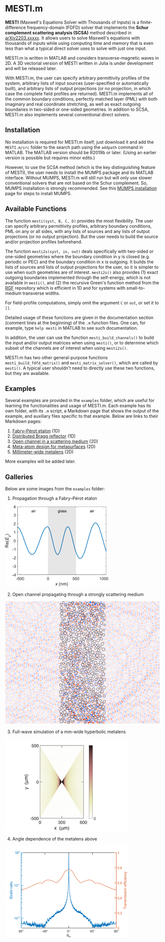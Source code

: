 # MESTI.m

**MESTI** (Maxwell's Equations Solver with Thousands of Inputs) is a finite-difference frequency-domain (FDFD) solver that implements the **Schur complement scattering analysis (SCSA)** method described in [arXiv2203.xxxxx](https://arxiv.org/abs/2203.xxxxx). It allows users to solve Maxwell's equations with thousands of inputs while using computing time and memory that is even less than what a typical direct solver uses to solve with just one input.

MESTI.m is written in MATLAB and considers transverse-magnetic waves in 2D. A 3D vectorial version of MESTI written in Julia is under development and will be released later.  

With MESTI.m, the user can specify arbitrary permittivity profiles of the system, arbitrary lists of input sources (user-specified or automatically built), and arbitrary lists of output projections (or no projection, in which case the complete field profiles are returned). MESTI.m implements all of the common boundary conditions, perfectly matched layer (PML) with both imaginary and real coordinate stretching, as well as exact outgoing boundaries in two-sided or one-sided geometries. In addition to SCSA, MESTI.m also implements several conventional direct solvers.

## Installation

No installation is required for MESTI.m itself; just download it and add the <code>MESTI.m/src</code> folder to the search path using the <code>addpath</code> command in MATLAB. The MATLAB version should be R2019b or later. (Using an earlier version is possible but requires minor edits.)

However, to use the SCSA method (which is the key distinguishing feature of MESTI), the user needs to install the MUMPS package and its MATLAB interface. Without MUMPS, MESTI.m will still run but will only use slower conventional solvers that are not based on the Schur complement. So, MUMPS installation is strongly recommended.  See this [MUMPS installation](./mumps/README.md) page for steps to install MUMPS.

## Available Functions 

The function <code>mesti(syst, B, C, D)</code> provides the most flexibility. The user can specify arbitrary permittivity profiles, arbitrary boundary conditions, PML on any or all sides, with any lists of sources and any lists of output projections (or no output projection). But the user needs to build the source and/or projection profiles beforehand.

The function <code>mesti2s(syst, in, out)</code> deals specifically with two-sided or one-sided geometries where the boundary condition in y is closed (e.g. periodic or PEC)  and the boundary condition in x is outgoing. It builds the lists of sources and lists of output projections for the user, so it is simpler to use when such geometries are of interest. <code>mesti2s()</code> also provides (1) exact outgoing boundaries implemented through the self-energy, which is not available in <code>mesti()</code>, and (2) the recursive Green's function method from the [RGF](https://github.com/chiaweihsu/RGF) repository which is efficient in 1D and for systems with small-to-medium transverse widths. 

For field-profile computations, simply omit the argument <code>C</code> or  <code>out</code>, or set it to <code>[]</code>.

Detailed usage of these functions are given in the documentation section (comment lines at the beginning) of the <code>.m</code> function files. One can, for example, type <code>help mesti</code> in MATLAB to see such documentation.

In addition, the user can use the function <code>mesti_build_channels()</code> to build the input and/or output matrices when using <code>mesti()</code>, or to determine which subset of the channels are of interest when using <code>mesti2s()</code>.

MESTI.m has two other general-purpose functions <code>mesti_build_fdfd_matrix()</code> and <code>mesti_matrix_solver()</code>, which are called by <code>mesti()</code>. A typical user shouldn't need to directly use these two functions, but they are available.

## Examples

Several examples are provided in the <code>examples</code> folder, which are useful for learning the functionalities and usage of MESTI.m. Each example has its own folder, with its <code>.m</code> script, a Markdown page that shows the output of the example, and auxiliary files specific to that example. Below are links to their Markdown pages:

1. [Fabry–Pérot etalon](./examples/1d_fabry_perot/fabry_perot.md) (1D)
2. [Distributed Bragg reflector](./examples/1d_distributed_bragg_reflector/distributed_bragg_reflector.md) (1D)
3. [Open channel in a scattering medium](./examples/2d_open_channel_through_disorder/open_channel_through_disorder.md) (2D)
4. [Meta-atom design for metasurfaces](./examples/2d_metalens_meta_atom/metalens_meta_atom.md) (2D)
6. [Millimeter-wide metalens](./examples/2d_metalens_full/metalens_full.md) (2D)

More examples will be added later.

## Galleries
Below are some images from the <code>examples</code> folder:

1. Propagation through a Fabry–Pérot etalon
<img src="./examples/1d_fabry_perot/fabry_perot_field_profile.gif" width="336" height="264"> 

2. Open channel propagating through a strongly scattering medium
<img src="./examples/2d_open_channel_through_disorder/disorder_open_channel.gif" width="530" height="398"> 

3. Full-wave simulation of a mm-wide hyperbolic metalens 
<img src="./examples/2d_metalens_full/metalens_intensity_profile_0_degree.png" width="400" height="300"> 

4. Angle dependence of the metalens above
<img src="./examples/2d_metalens_full/metalens_Strehl_ratio_and_transmission_eff.png" width="400" height="300"> 
